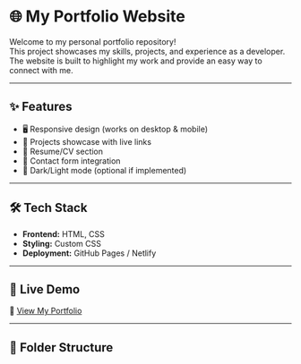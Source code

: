 # 🌐 My Portfolio Website

Welcome to my personal portfolio repository!  
This project showcases my skills, projects, and experience as a developer.  
The website is built to highlight my work and provide an easy way to connect with me.  

---

## ✨ Features
- 🖥️ Responsive design (works on desktop & mobile)  
- 📂 Projects showcase with live links  
- 📜 Resume/CV section  
- 📧 Contact form integration  
- 🌙 Dark/Light mode (optional if implemented)  

---

## 🛠️ Tech Stack
- **Frontend:** HTML, CSS
- **Styling:** Custom CSS  
- **Deployment:** GitHub Pages / Netlify  

---

## 🚀 Live Demo
🔗 [View My Portfolio](https://sinchandas.netlify.app/)  

---

## 📂 Folder Structure
